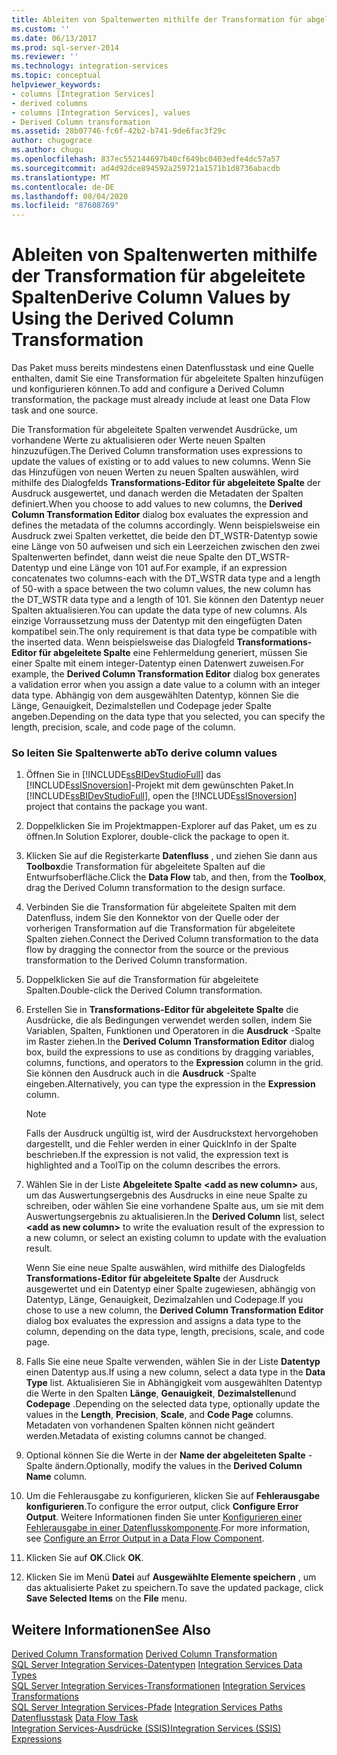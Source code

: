```yaml
---
title: Ableiten von Spaltenwerten mithilfe der Transformation für abgeleitete Spalten | Microsoft-Dokumentation
ms.custom: ''
ms.date: 06/13/2017
ms.prod: sql-server-2014
ms.reviewer: ''
ms.technology: integration-services
ms.topic: conceptual
helpviewer_keywords:
- columns [Integration Services]
- derived columns
- columns [Integration Services], values
- Derived Column transformation
ms.assetid: 28b07746-fc6f-42b2-b741-9de6fac3f29c
author: chugugrace
ms.author: chugu
ms.openlocfilehash: 837ec552144697b40cf649bc0403edfe4dc57a57
ms.sourcegitcommit: ad4d92dce894592a259721a1571b1d8736abacdb
ms.translationtype: MT
ms.contentlocale: de-DE
ms.lasthandoff: 08/04/2020
ms.locfileid: "87608769"
---
```

# <a name="derive-column-values-by-using-the-derived-column-transformation"></a><span data-ttu-id="37c5a-102">Ableiten von Spaltenwerten mithilfe der Transformation für abgeleitete Spalten</span><span class="sxs-lookup"><span data-stu-id="37c5a-102">Derive Column Values by Using the Derived Column Transformation</span></span>
  <span data-ttu-id="37c5a-103">Das Paket muss bereits mindestens einen Datenflusstask und eine Quelle enthalten, damit Sie eine Transformation für abgeleitete Spalten hinzufügen und konfigurieren können.</span><span class="sxs-lookup"><span data-stu-id="37c5a-103">To add and configure a Derived Column transformation, the package must already include at least one Data Flow task and one source.</span></span>  
  
 <span data-ttu-id="37c5a-104">Die Transformation für abgeleitete Spalten verwendet Ausdrücke, um vorhandene Werte zu aktualisieren oder Werte neuen Spalten hinzuzufügen.</span><span class="sxs-lookup"><span data-stu-id="37c5a-104">The Derived Column transformation uses expressions to update the values of existing or to add values to new columns.</span></span> <span data-ttu-id="37c5a-105">Wenn Sie das Hinzufügen von neuen Werten zu neuen Spalten auswählen, wird mithilfe des Dialogfelds **Transformations-Editor für abgeleitete Spalte** der Ausdruck ausgewertet, und danach werden die Metadaten der Spalten definiert.</span><span class="sxs-lookup"><span data-stu-id="37c5a-105">When you choose to add values to new columns, the **Derived Column Transformation Editor** dialog box evaluates the expression and defines the metadata of the columns accordingly.</span></span> <span data-ttu-id="37c5a-106">Wenn beispielsweise ein Ausdruck zwei Spalten verkettet, die beide den DT_WSTR-Datentyp sowie eine Länge von 50 aufweisen und sich ein Leerzeichen zwischen den zwei Spaltenwerten befindet, dann weist die neue Spalte den DT_WSTR-Datentyp und eine Länge von 101 auf.</span><span class="sxs-lookup"><span data-stu-id="37c5a-106">For example, if an expression concatenates two columns-each with the DT_WSTR data type and a length of 50-with a space between the two column values, the new column has the DT_WSTR data type and a length of 101.</span></span> <span data-ttu-id="37c5a-107">Sie können den Datentyp neuer Spalten aktualisieren.</span><span class="sxs-lookup"><span data-stu-id="37c5a-107">You can update the data type of new columns.</span></span> <span data-ttu-id="37c5a-108">Als einzige Vorraussetzung muss der Datentyp mit den eingefügten Daten kompatibel sein.</span><span class="sxs-lookup"><span data-stu-id="37c5a-108">The only requirement is that data type be compatible with the inserted data.</span></span> <span data-ttu-id="37c5a-109">Wenn beispielsweise das Dialogfeld **Transformations-Editor für abgeleitete Spalte** eine Fehlermeldung generiert, müssen Sie einer Spalte mit einem integer-Datentyp einen Datenwert zuweisen.</span><span class="sxs-lookup"><span data-stu-id="37c5a-109">For example, the **Derived Column Transformation Editor** dialog box generates a validation error when you assign a date value to a column with an integer data type.</span></span> <span data-ttu-id="37c5a-110">Abhängig von dem ausgewählten Datentyp, können Sie die Länge, Genauigkeit, Dezimalstellen und Codepage jeder Spalte angeben.</span><span class="sxs-lookup"><span data-stu-id="37c5a-110">Depending on the data type that you selected, you can specify the length, precision, scale, and code page of the column.</span></span>  
  
### <a name="to-derive-column-values"></a><span data-ttu-id="37c5a-111">So leiten Sie Spaltenwerte ab</span><span class="sxs-lookup"><span data-stu-id="37c5a-111">To derive column values</span></span>  
  
1.  <span data-ttu-id="37c5a-112">Öffnen Sie in [!INCLUDE[ssBIDevStudioFull](../../../includes/ssbidevstudiofull-md.md)] das [!INCLUDE[ssISnoversion](../../../includes/ssisnoversion-md.md)]-Projekt mit dem gewünschten Paket.</span><span class="sxs-lookup"><span data-stu-id="37c5a-112">In [!INCLUDE[ssBIDevStudioFull](../../../includes/ssbidevstudiofull-md.md)], open the [!INCLUDE[ssISnoversion](../../../includes/ssisnoversion-md.md)] project that contains the package you want.</span></span>  
  
2.  <span data-ttu-id="37c5a-113">Doppelklicken Sie im Projektmappen-Explorer auf das Paket, um es zu öffnen.</span><span class="sxs-lookup"><span data-stu-id="37c5a-113">In Solution Explorer, double-click the package to open it.</span></span>  
  
3.  <span data-ttu-id="37c5a-114">Klicken Sie auf die Registerkarte **Datenfluss** , und ziehen Sie dann aus **Toolbox**die Transformation für abgeleitete Spalten auf die Entwurfsoberfläche.</span><span class="sxs-lookup"><span data-stu-id="37c5a-114">Click the **Data Flow** tab, and then, from the **Toolbox**, drag the Derived Column transformation to the design surface.</span></span>  
  
4.  <span data-ttu-id="37c5a-115">Verbinden Sie die Transformation für abgeleitete Spalten mit dem Datenfluss, indem Sie den Konnektor von der Quelle oder der vorherigen Transformation auf die Transformation für abgeleitete Spalten ziehen.</span><span class="sxs-lookup"><span data-stu-id="37c5a-115">Connect the Derived Column transformation to the data flow by dragging the connector from the source or the previous transformation to the Derived Column transformation.</span></span>  
  
5.  <span data-ttu-id="37c5a-116">Doppelklicken Sie auf die Transformation für abgeleitete Spalten.</span><span class="sxs-lookup"><span data-stu-id="37c5a-116">Double-click the Derived Column transformation.</span></span>  
  
6.  <span data-ttu-id="37c5a-117">Erstellen Sie in **Transformations-Editor für abgeleitete Spalte** die Ausdrücke, die als Bedingungen verwendet werden sollen, indem Sie Variablen, Spalten, Funktionen und Operatoren in die **Ausdruck** -Spalte im Raster ziehen.</span><span class="sxs-lookup"><span data-stu-id="37c5a-117">In the **Derived Column Transformation Editor** dialog box, build the expressions to use as conditions by dragging variables, columns, functions, and operators to the **Expression** column in the grid.</span></span> <span data-ttu-id="37c5a-118">Sie können den Ausdruck auch in die **Ausdruck** -Spalte eingeben.</span><span class="sxs-lookup"><span data-stu-id="37c5a-118">Alternatively, you can type the expression in the **Expression** column.</span></span>  
  
    > [!NOTE]  
    >  <span data-ttu-id="37c5a-119">Falls der Ausdruck ungültig ist, wird der Ausdruckstext hervorgehoben dargestellt, und die Fehler werden in einer QuickInfo in der Spalte beschrieben.</span><span class="sxs-lookup"><span data-stu-id="37c5a-119">If the expression is not valid, the expression text is highlighted and a ToolTip on the column describes the errors.</span></span>  
  
7.  <span data-ttu-id="37c5a-120">Wählen Sie in der Liste **Abgeleitete Spalte** **\<add as new column>** aus, um das Auswertungsergebnis des Ausdrucks in eine neue Spalte zu schreiben, oder wählen Sie eine vorhandene Spalte aus, um sie mit dem Auswertungsergebnis zu aktualisieren.</span><span class="sxs-lookup"><span data-stu-id="37c5a-120">In the **Derived Column** list, select **\<add as new column>** to write the evaluation result of the expression to a new column, or select an existing column to update with the evaluation result.</span></span>  
  
     <span data-ttu-id="37c5a-121">Wenn Sie eine neue Spalte auswählen, wird mithilfe des Dialogfelds **Transformations-Editor für abgeleitete Spalte** der Ausdruck ausgewertet und ein Datentyp einer Spalte zugewiesen, abhängig von Datentyp, Länge, Genauigkeit, Dezimalzahlen und Codepage.</span><span class="sxs-lookup"><span data-stu-id="37c5a-121">If you chose to use a new column, the **Derived Column Transformation Editor** dialog box evaluates the expression and assigns a data type to the column, depending on the data type, length, precisions, scale, and code page.</span></span>  
  
8.  <span data-ttu-id="37c5a-122">Falls Sie eine neue Spalte verwenden, wählen Sie in der Liste **Datentyp** einen Datentyp aus.</span><span class="sxs-lookup"><span data-stu-id="37c5a-122">If using a new column, select a data type in the **Data Type** list.</span></span> <span data-ttu-id="37c5a-123">Aktualisieren Sie in Abhängigkeit vom ausgewählten Datentyp die Werte in den Spalten **Länge**, **Genauigkeit**, **Dezimalstellen**und **Codepage** .</span><span class="sxs-lookup"><span data-stu-id="37c5a-123">Depending on the selected data type, optionally update the values in the **Length**, **Precision**, **Scale**, and **Code Page** columns.</span></span> <span data-ttu-id="37c5a-124">Metadaten von vorhandenen Spalten können nicht geändert werden.</span><span class="sxs-lookup"><span data-stu-id="37c5a-124">Metadata of existing columns cannot be changed.</span></span>  
  
9. <span data-ttu-id="37c5a-125">Optional können Sie die Werte in der **Name der abgeleiteten Spalte** -Spalte ändern.</span><span class="sxs-lookup"><span data-stu-id="37c5a-125">Optionally, modify the values in the **Derived Column Name** column.</span></span>  
  
10. <span data-ttu-id="37c5a-126">Um die Fehlerausgabe zu konfigurieren, klicken Sie auf **Fehlerausgabe konfigurieren**.</span><span class="sxs-lookup"><span data-stu-id="37c5a-126">To configure the error output, click **Configure Error Output**.</span></span> <span data-ttu-id="37c5a-127">Weitere Informationen finden Sie unter [Konfigurieren einer Fehlerausgabe in einer Datenflusskomponente](../../configure-an-error-output-in-a-data-flow-component.md).</span><span class="sxs-lookup"><span data-stu-id="37c5a-127">For more information, see [Configure an Error Output in a Data Flow Component](../../configure-an-error-output-in-a-data-flow-component.md).</span></span>  
  
11. <span data-ttu-id="37c5a-128">Klicken Sie auf **OK**.</span><span class="sxs-lookup"><span data-stu-id="37c5a-128">Click **OK**.</span></span>  
  
12. <span data-ttu-id="37c5a-129">Klicken Sie im Menü **Datei** auf **Ausgewählte Elemente speichern** , um das aktualisierte Paket zu speichern.</span><span class="sxs-lookup"><span data-stu-id="37c5a-129">To save the updated package, click **Save Selected Items** on the **File** menu.</span></span>  
  
## <a name="see-also"></a><span data-ttu-id="37c5a-130">Weitere Informationen</span><span class="sxs-lookup"><span data-stu-id="37c5a-130">See Also</span></span>  
 <span data-ttu-id="37c5a-131">[Derived Column Transformation](derived-column-transformation.md) </span><span class="sxs-lookup"><span data-stu-id="37c5a-131">[Derived Column Transformation](derived-column-transformation.md) </span></span>  
 <span data-ttu-id="37c5a-132">[SQL Server Integration Services-Datentypen](../integration-services-data-types.md) </span><span class="sxs-lookup"><span data-stu-id="37c5a-132">[Integration Services Data Types](../integration-services-data-types.md) </span></span>  
 <span data-ttu-id="37c5a-133">[SQL Server Integration Services-Transformationen](integration-services-transformations.md) </span><span class="sxs-lookup"><span data-stu-id="37c5a-133">[Integration Services Transformations](integration-services-transformations.md) </span></span>  
 <span data-ttu-id="37c5a-134">[SQL Server Integration Services-Pfade](../integration-services-paths.md) </span><span class="sxs-lookup"><span data-stu-id="37c5a-134">[Integration Services Paths](../integration-services-paths.md) </span></span>  
 <span data-ttu-id="37c5a-135">[Datenflusstask](../../control-flow/data-flow-task.md) </span><span class="sxs-lookup"><span data-stu-id="37c5a-135">[Data Flow Task](../../control-flow/data-flow-task.md) </span></span>  
 [<span data-ttu-id="37c5a-136">Integration Services-Ausdrücke &#40;SSIS&#41;</span><span class="sxs-lookup"><span data-stu-id="37c5a-136">Integration Services &#40;SSIS&#41; Expressions</span></span>](../../expressions/integration-services-ssis-expressions.md)  
  
  
